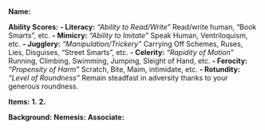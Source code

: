 **Name:**

**Ability Scores:**
**- Literacy:**
  *“Ability to Read/Write”*
  Read/write human, “Book Smarts”, etc.
**- Mimicry:**
  *“Ability to Imitate”*
  Speak Human, Ventriloquism, etc.
**- Jugglery:**
  *“Manipulation/Trickery”*
  Carrying Off Schemes, Ruses, Lies,
  Disguises, “Street Smarts”, etc.
**- Celerity:**
  *“Rapidity of Motion”*
  Running, Climbing, Swimming,
  Jumping, Sleight of Hand, etc.
**- Ferocity:**
*“Propensity of Harm”*
Scratch, Bite, Maim, intimidate, etc.
**- Rotundity:**
  *“Level of Roundness”*
  Remain steadfast in adversity thanks
  to your generous roundness.

**Items:**
  **1.**
  **2.**

**Background:**
**Nemesis:**
**Associate:** 
